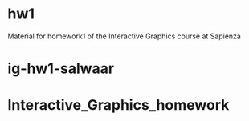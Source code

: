 # hw1
Material for homework1 of the Interactive Graphics course at Sapienza
# ig-hw1-salwaar
# Interactive_Graphics_homework
